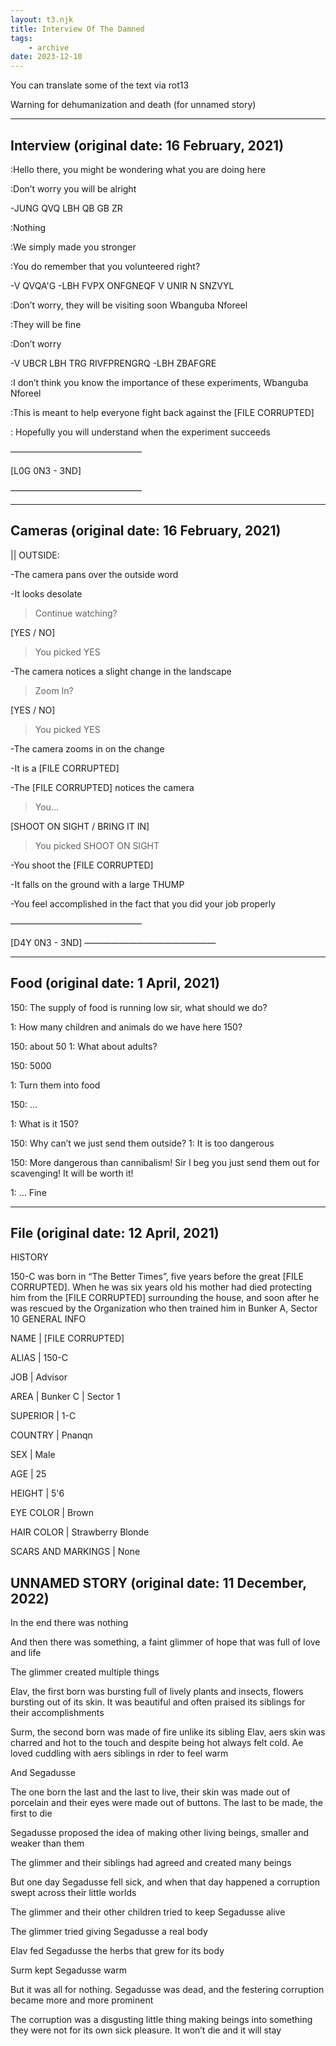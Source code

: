 ```yaml
---
layout: t3.njk
title: Interview Of The Damned
tags:
    - archive
date: 2023-12-10
---
```


You can translate some of the text via rot13

Warning for dehumanization and death (for unnamed story)

---

## Interview (original date: 16 February, 2021)

:Hello there, you might be wondering what you are doing here

:Don’t worry you will be alright

-JUNG QVQ LBH QB GB ZR

:Nothing

:We simply made you stronger

:You do remember that you volunteered right?

-V QVQA'G
-LBH FVPX ONFGNEQF V UNIR N SNZVYL

:Don’t worry, they will be visiting soon Wbanguba Nforeel

:They will be fine

:Don’t worry

-V UBCR LBH TRG RIVFPRENGRQ
-LBH ZBAFGRE

:I don’t think you know the importance of these experiments, Wbanguba Nforeel

:This is meant to help everyone fight back against the [FILE CORRUPTED]

: Hopefully you will understand when the experiment succeeds

———————————————

[L0G 0N3 - 3ND]

———————————————

---

## Cameras (original date: 16 February, 2021)

|| OUTSIDE:

-The camera pans over the outside word

-It looks desolate

>Continue watching?

[YES / NO] 

>You picked YES

-The camera notices a slight change in the landscape

>Zoom In?

[YES / NO]

>You picked YES

-The camera zooms in on the change

-It is a  [FILE CORRUPTED]

-The  [FILE CORRUPTED] notices the camera

>You…

[SHOOT ON SIGHT / BRING IT IN]

>You picked SHOOT ON SIGHT

-You shoot the  [FILE CORRUPTED]

-It falls on the ground with a large THUMP

-You feel accomplished in the fact that you did your job properly

———————————————

[D4Y 0N3 - 3ND]
———————————————

---

## Food (original date: 1 April, 2021)

150: The supply of food is running low sir, what should we do?

1: How many children and animals do we have here 150?

150: about 50
1: What about adults?

150: 5000

1: Turn them into food

150: …

1: What is it 150?

150: Why can’t we just send them outside?
1: It is too dangerous

150: More dangerous than cannibalism! Sir I beg you just send them out for scavenging! It will be worth it!

1: … Fine


---

## File (original date: 12 April, 2021)
HISTORY

150-C was born in “The Better Times”, five years before the great [FILE CORRUPTED]. When he was six years old his mother had died protecting him from the [FILE CORRUPTED] surrounding the house, and soon after he was rescued by the Organization who then trained him in Bunker A, Sector 10
GENERAL INFO

NAME | [FILE CORRUPTED]

ALIAS | 150-C

JOB | Advisor

AREA | Bunker C | Sector 1

SUPERIOR | 1-C

COUNTRY | Pnanqn

SEX | Male

AGE | 25

HEIGHT | 5'6

EYE COLOR | Brown

HAIR COLOR |  Strawberry Blonde

SCARS AND MARKINGS | None



## UNNAMED STORY (original date: 11 December, 2022)

In the end there was nothing

And then there was something, a faint glimmer of hope that was full of love and life

The glimmer created multiple things

Elav, the first born was bursting full of lively plants and insects, flowers bursting out of its skin. It was beautiful and often praised its siblings for their accomplishments

Surm, the second born was made of fire unlike its sibling Elav, aers skin was charred and hot to the touch and despite being hot always felt cold. Ae loved cuddling with aers siblings in rder to feel warm

And Segadusse

The one born the last and the last to live, their skin was made out of porcelain and their eyes were made out of buttons. The last to be made, the first to die

Segadusse proposed the idea of making other living beings, smaller and weaker than them

The glimmer and their siblings had agreed and created many beings

But one day Segadusse fell sick, and when that day happened a corruption swept across their little worlds

The glimmer and their other children tried to keep Segadusse alive

The glimmer tried giving Segadusse a real body

Elav fed Segadusse the herbs that grew for its body

Surm kept Segadusse warm

But it was all for nothing. Segadusse was dead, and the festering corruption became more and more prominent



The corruption was a disgusting little thing making beings into something they were not for its own sick pleasure. It won’t die and it will stay

